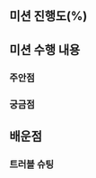 <!--  pr 작성이 어려우시다면 해당 템플릿을 이용해주세요! 본인만의 스타일이 있으시다면 요거 다 지우고 스타일 고수해주시면 돼용ㅎㅎ😊👍  -->

## 미션 진행도(%)
<!--  필수  -->


## 미션 수행 내용
<!--  필수  -->

### 주안점
<!--
  (Optional)
  리뷰 시에 유심히 봐주었으면 하는 부분 설명
-->

### 궁금점
<!--
  (Optional)
  있을 때만 기재
-->

## 배운점
<!--
  (Optional)
  배운점이 없다면, 복습 느낌으로 간단하게 적어주세요!
-->

### 트러블 슈팅
<!--
  (Optional)
  중요한 것들 or 공유하고 싶은 것들 위주
-->
